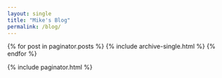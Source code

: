 ```yaml
---
layout: single
title: "Mike's Blog"
permalink: /blog/
---
```


{% for post in paginator.posts %}
  {% include archive-single.html %}
{% endfor %}

{% include paginator.html %}
